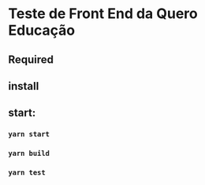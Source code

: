 # Teste de Front End da Quero Educação

## Required

## install

## start:
### `yarn start`

### `yarn build`
### `yarn test`